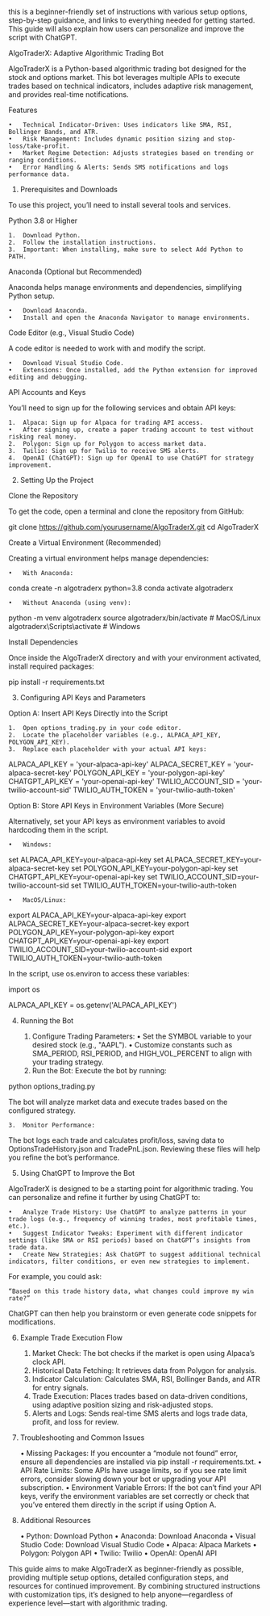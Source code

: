 this is a beginner-friendly set of instructions with various setup options, step-by-step guidance, and links to everything needed for getting started. This guide will also explain how users can personalize and improve the script with ChatGPT.

AlgoTraderX: Adaptive Algorithmic Trading Bot

AlgoTraderX is a Python-based algorithmic trading bot designed for the stock and options market. This bot leverages multiple APIs to execute trades based on technical indicators, includes adaptive risk management, and provides real-time notifications.

Features

	•	Technical Indicator-Driven: Uses indicators like SMA, RSI, Bollinger Bands, and ATR.
	•	Risk Management: Includes dynamic position sizing and stop-loss/take-profit.
	•	Market Regime Detection: Adjusts strategies based on trending or ranging conditions.
	•	Error Handling & Alerts: Sends SMS notifications and logs performance data.

1. Prerequisites and Downloads

To use this project, you’ll need to install several tools and services.

Python 3.8 or Higher

	1.	Download Python.
	2.	Follow the installation instructions.
	3.	Important: When installing, make sure to select Add Python to PATH.

Anaconda (Optional but Recommended)

Anaconda helps manage environments and dependencies, simplifying Python setup.

	•	Download Anaconda.
	•	Install and open the Anaconda Navigator to manage environments.

Code Editor (e.g., Visual Studio Code)

A code editor is needed to work with and modify the script.

	•	Download Visual Studio Code.
	•	Extensions: Once installed, add the Python extension for improved editing and debugging.

API Accounts and Keys

You’ll need to sign up for the following services and obtain API keys:

	1.	Alpaca: Sign up for Alpaca for trading API access.
	•	After signing up, create a paper trading account to test without risking real money.
	2.	Polygon: Sign up for Polygon to access market data.
	3.	Twilio: Sign up for Twilio to receive SMS alerts.
	4.	OpenAI (ChatGPT): Sign up for OpenAI to use ChatGPT for strategy improvement.

2. Setting Up the Project

Clone the Repository

To get the code, open a terminal and clone the repository from GitHub:

git clone https://github.com/yourusername/AlgoTraderX.git
cd AlgoTraderX

Create a Virtual Environment (Recommended)

Creating a virtual environment helps manage dependencies:

	•	With Anaconda:

conda create -n algotraderx python=3.8
conda activate algotraderx


	•	Without Anaconda (using venv):

python -m venv algotraderx
source algotraderx/bin/activate  # MacOS/Linux
algotraderx\Scripts\activate     # Windows



Install Dependencies

Once inside the AlgoTraderX directory and with your environment activated, install required packages:

pip install -r requirements.txt

3. Configuring API Keys and Parameters

Option A: Insert API Keys Directly into the Script

	1.	Open options_trading.py in your code editor.
	2.	Locate the placeholder variables (e.g., ALPACA_API_KEY, POLYGON_API_KEY).
	3.	Replace each placeholder with your actual API keys:

ALPACA_API_KEY = 'your-alpaca-api-key'
ALPACA_SECRET_KEY = 'your-alpaca-secret-key'
POLYGON_API_KEY = 'your-polygon-api-key'
CHATGPT_API_KEY = 'your-openai-api-key'
TWILIO_ACCOUNT_SID = 'your-twilio-account-sid'
TWILIO_AUTH_TOKEN = 'your-twilio-auth-token'



Option B: Store API Keys in Environment Variables (More Secure)

Alternatively, set your API keys as environment variables to avoid hardcoding them in the script.

	•	Windows:

set ALPACA_API_KEY=your-alpaca-api-key
set ALPACA_SECRET_KEY=your-alpaca-secret-key
set POLYGON_API_KEY=your-polygon-api-key
set CHATGPT_API_KEY=your-openai-api-key
set TWILIO_ACCOUNT_SID=your-twilio-account-sid
set TWILIO_AUTH_TOKEN=your-twilio-auth-token


	•	MacOS/Linux:

export ALPACA_API_KEY=your-alpaca-api-key
export ALPACA_SECRET_KEY=your-alpaca-secret-key
export POLYGON_API_KEY=your-polygon-api-key
export CHATGPT_API_KEY=your-openai-api-key
export TWILIO_ACCOUNT_SID=your-twilio-account-sid
export TWILIO_AUTH_TOKEN=your-twilio-auth-token



In the script, use os.environ to access these variables:

import os

ALPACA_API_KEY = os.getenv('ALPACA_API_KEY')

4. Running the Bot

	1.	Configure Trading Parameters:
	•	Set the SYMBOL variable to your desired stock (e.g., "AAPL").
	•	Customize constants such as SMA_PERIOD, RSI_PERIOD, and HIGH_VOL_PERCENT to align with your trading strategy.
	2.	Run the Bot:
Execute the bot by running:

python options_trading.py

The bot will analyze market data and execute trades based on the configured strategy.

	3.	Monitor Performance:
The bot logs each trade and calculates profit/loss, saving data to OptionsTradeHistory.json and TradePnL.json. Reviewing these files will help you refine the bot’s performance.

5. Using ChatGPT to Improve the Bot

AlgoTraderX is designed to be a starting point for algorithmic trading. You can personalize and refine it further by using ChatGPT to:

	•	Analyze Trade History: Use ChatGPT to analyze patterns in your trade logs (e.g., frequency of winning trades, most profitable times, etc.).
	•	Suggest Indicator Tweaks: Experiment with different indicator settings (like SMA or RSI periods) based on ChatGPT’s insights from trade data.
	•	Create New Strategies: Ask ChatGPT to suggest additional technical indicators, filter conditions, or even new strategies to implement.

For example, you could ask:

	“Based on this trade history data, what changes could improve my win rate?”

ChatGPT can then help you brainstorm or even generate code snippets for modifications.

6. Example Trade Execution Flow

	1.	Market Check: The bot checks if the market is open using Alpaca’s clock API.
	2.	Historical Data Fetching: It retrieves data from Polygon for analysis.
	3.	Indicator Calculation: Calculates SMA, RSI, Bollinger Bands, and ATR for entry signals.
	4.	Trade Execution: Places trades based on data-driven conditions, using adaptive position sizing and risk-adjusted stops.
	5.	Alerts and Logs: Sends real-time SMS alerts and logs trade data, profit, and loss for review.

7. Troubleshooting and Common Issues

	•	Missing Packages: If you encounter a “module not found” error, ensure all dependencies are installed via pip install -r requirements.txt.
	•	API Rate Limits: Some APIs have usage limits, so if you see rate limit errors, consider slowing down your bot or upgrading your API subscription.
	•	Environment Variable Errors: If the bot can’t find your API keys, verify the environment variables are set correctly or check that you’ve entered them directly in the script if using Option A.

8. Additional Resources

	•	Python: Download Python
	•	Anaconda: Download Anaconda
	•	Visual Studio Code: Download Visual Studio Code
	•	Alpaca: Alpaca Markets
	•	Polygon: Polygon API
	•	Twilio: Twilio
	•	OpenAI: OpenAI API

This guide aims to make AlgoTraderX as beginner-friendly as possible, providing multiple setup options, detailed configuration steps, and resources for continued improvement. By combining structured instructions with customization tips, it’s designed to help anyone—regardless of experience level—start with algorithmic trading.